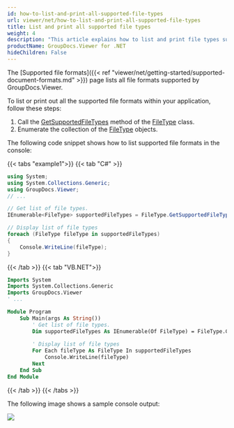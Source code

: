 ```yaml
---
id: how-to-list-and-print-all-supported-file-types
url: viewer/net/how-to-list-and-print-all-supported-file-types
title: List and print all supported file types
weight: 4
description: "This article explains how to list and print file types supported by GroupDocs.Viewer for .NET"
productName: GroupDocs.Viewer for .NET
hideChildren: False
---
```


The [Supported file formats]({{< ref "viewer/net/getting-started/supported-document-formats.md" >}}) page lists all file formats supported by GroupDocs.Viewer.

To list or print out all the supported file formats within your application, follow these steps:

1. Call the [GetSupportedFileTypes](https://reference.groupdocs.com/net/viewer/groupdocs.viewer/filetype/methods/getsupportedfiletypes) method of the [FileType](https://reference.groupdocs.com/net/viewer/groupdocs.viewer/filetype) class.
2. Enumerate the collection of the [FileType](https://reference.groupdocs.com/net/viewer/groupdocs.viewer/filetype) objects.

The following code snippet shows how to list supported file formats in the console:

{{< tabs "example1">}}
{{< tab "C#" >}}
```csharp
using System;
using System.Collections.Generic;
using GroupDocs.Viewer;
// ...

// Get list of file types.
IEnumerable<FileType> supportedFileTypes = FileType.GetSupportedFileTypes();

// Display list of file types
foreach (FileType fileType in supportedFileTypes)
{
    Console.WriteLine(fileType);
}
```
{{< /tab >}}
{{< tab "VB.NET">}}
```vb
Imports System
Imports System.Collections.Generic
Imports GroupDocs.Viewer
' ...

Module Program
    Sub Main(args As String())
        ' Get list of file types.
        Dim supportedFileTypes As IEnumerable(Of FileType) = FileType.GetSupportedFileTypes()
    
        ' Display list of file types
        For Each fileType As FileType In supportedFileTypes
            Console.WriteLine(fileType)
        Next
    End Sub
End Module
```
{{< /tab >}}
{{< /tabs >}}

The following image shows a sample console output:

![](/viewer/net/images/how-to-list-and-print-all-supported-file-types.png)
